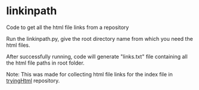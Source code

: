 # linkinpath
Code to get all the html file links from a repository

Run the linkinpath.py, give the root directory name from which you need the html files.

After successfully running, code will generate "links.txt" file containing all the html file paths in root folder.


Note: This was made for collecting html file links for the index file in <a href="https://github.com/karthiknayakb/tryingHtml">tryingHtml</a> repository.
